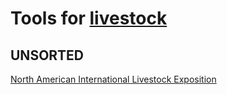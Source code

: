 
# Tools for [livestock](https://notageni.us/livestock/)

## UNSORTED

[North American International Livestock Exposition](https://livestockexpo.org/)
